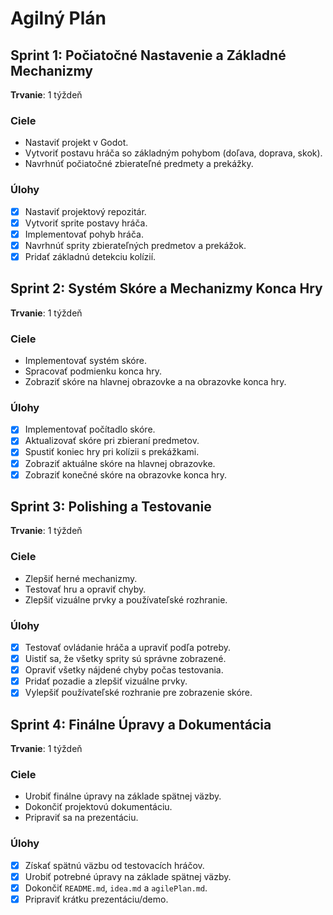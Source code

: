 # Agilný Plán

## Sprint 1: Počiatočné Nastavenie a Základné Mechanizmy
**Trvanie**: 1 týždeň

### Ciele
- Nastaviť projekt v Godot.
- Vytvoriť postavu hráča so základným pohybom (doľava, doprava, skok).
- Navrhnúť počiatočné zbierateľné predmety a prekážky.

### Úlohy
- [x] Nastaviť projektový repozitár.
- [x] Vytvoriť sprite postavy hráča.
- [x] Implementovať pohyb hráča.
- [x] Navrhnúť sprity zbierateľných predmetov a prekážok.
- [x] Pridať základnú detekciu kolízií.

## Sprint 2: Systém Skóre a Mechanizmy Konca Hry
**Trvanie**: 1 týždeň

### Ciele
- Implementovať systém skóre.
- Spracovať podmienku konca hry.
- Zobraziť skóre na hlavnej obrazovke a na obrazovke konca hry.

### Úlohy
- [x] Implementovať počítadlo skóre.
- [x] Aktualizovať skóre pri zbieraní predmetov.
- [x] Spustiť koniec hry pri kolízii s prekážkami.
- [x] Zobraziť aktuálne skóre na hlavnej obrazovke.
- [x] Zobraziť konečné skóre na obrazovke konca hry.

## Sprint 3: Polishing a Testovanie
**Trvanie**: 1 týždeň

### Ciele
- Zlepšiť herné mechanizmy.
- Testovať hru a opraviť chyby.
- Zlepšiť vizuálne prvky a používateľské rozhranie.

### Úlohy
- [x] Testovať ovládanie hráča a upraviť podľa potreby.
- [x] Uistiť sa, že všetky sprity sú správne zobrazené.
- [x] Opraviť všetky nájdené chyby počas testovania.
- [x] Pridať pozadie a zlepšiť vizuálne prvky.
- [x] Vylepšiť používateľské rozhranie pre zobrazenie skóre.

## Sprint 4: Finálne Úpravy a Dokumentácia
**Trvanie**: 1 týždeň

### Ciele
- Urobiť finálne úpravy na základe spätnej väzby.
- Dokončiť projektovú dokumentáciu.
- Pripraviť sa na prezentáciu.

### Úlohy
- [x] Získať spätnú väzbu od testovacích hráčov.
- [x] Urobiť potrebné úpravy na základe spätnej väzby.
- [x] Dokončiť `README.md`, `idea.md` a `agilePlan.md`.
- [x] Pripraviť krátku prezentáciu/demo.

